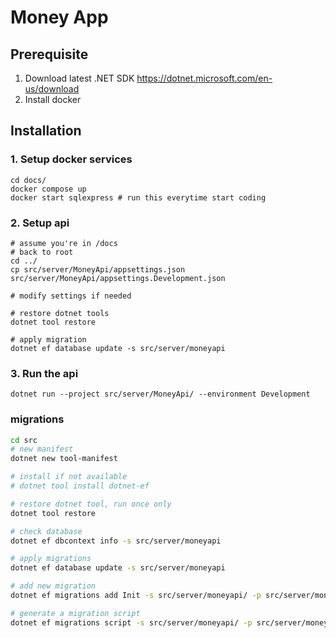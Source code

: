 # Money App

## Prerequisite

1. Download latest .NET SDK https://dotnet.microsoft.com/en-us/download
2. Install docker

## Installation

### 1. Setup docker services

```
cd docs/
docker compose up
docker start sqlexpress # run this everytime start coding
```

### 2. Setup api

```
# assume you're in /docs
# back to root
cd ../
cp src/server/MoneyApi/appsettings.json src/server/MoneyApi/appsettings.Development.json

# modify settings if needed

# restore dotnet tools
dotnet tool restore

# apply migration
dotnet ef database update -s src/server/moneyapi
```

### 3. Run the api

```
dotnet run --project src/server/MoneyApi/ --environment Development
```

### migrations

```bash
cd src
# new manifest
dotnet new tool-manifest

# install if not available
# dotnet tool install dotnet-ef

# restore dotnet tool, run once only
dotnet tool restore

# check database
dotnet ef dbcontext info -s src/server/moneyapi

# apply migrations
dotnet ef database update -s src/server/moneyapi

# add new migration
dotnet ef migrations add Init -s src/server/moneyapi/ -p src/server/moneyapi/

# generate a migration script
dotnet ef migrations script -s src/server/moneyapi/ -p src/server/moneyapi/
```
